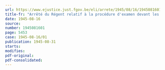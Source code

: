 ```yaml
---
url: https://www.ejustice.just.fgov.be/eli/arrete/1945/08/16/1945081601/justel
title-fr: "Arrêté du Régent relatif à la procédure d'examen devant les commissions de pensions de réparation"
date: 1945-08-16
source:
number: 1945081601
page: 5453
case: 1945-08-16/01
publication: 1945-08-31
starts:
modifies:
pdf-original:
pdf-consolidated:
---
```


